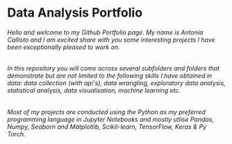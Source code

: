 # Data Analysis Portfolio
###### Hello and welcome to my Github Portfolio page. My name is Antonia Callisto and I am excited share with you some interesting projects I have been exceptionally pleased to work on. 
###### In this repository you will come across several subfolders and folders that demonstrate but are not limited to the following skills I have obtained in data: data collection (with api's), data wrangling, exploratory data analysis, statistical analysis, data visualisation, machine learning etc. 
###### Most of my projects are conducted using the Python as my preferred programming language in Jupyter Notebooks and mostly utlise Pandas, Numpy, Seaborn and Matplotlib, Scikit-learn, TensorFlow, Keras & Py Torch. 
